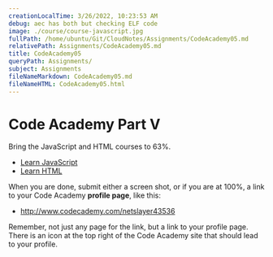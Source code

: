 ```yaml
---
creationLocalTime: 3/26/2022, 10:23:53 AM
debug: aec has both but checking ELF code
image: ./course/course-javascript.jpg
fullPath: /home/ubuntu/Git/CloudNotes/Assignments/CodeAcademy05.md
relativePath: Assignments/CodeAcademy05.md
title: CodeAcademy05
queryPath: Assignments/
subject: Assignments
fileNameMarkdown: CodeAcademy05.md
fileNameHTML: CodeAcademy05.html
---
```



<!-- toc -->
<!-- tocstop -->

# Code Academy Part V

Bring the JavaScript and HTML courses to 63%.

- [Learn JavaScript](https://www.codecademy.com/learn/learn-javascript)
- [Learn HTML](https://www.codecademy.com/learn/learn-html)

When you are done, submit either a screen shot, or if you are at 100%, a link to your Code Academy **profile page**, like this:

- <http://www.codecademy.com/netslayer43536>

Remember, not just any page for the link, but a link to your profile page. There is an icon at the top right of the Code Academy site that should lead to your profile.
